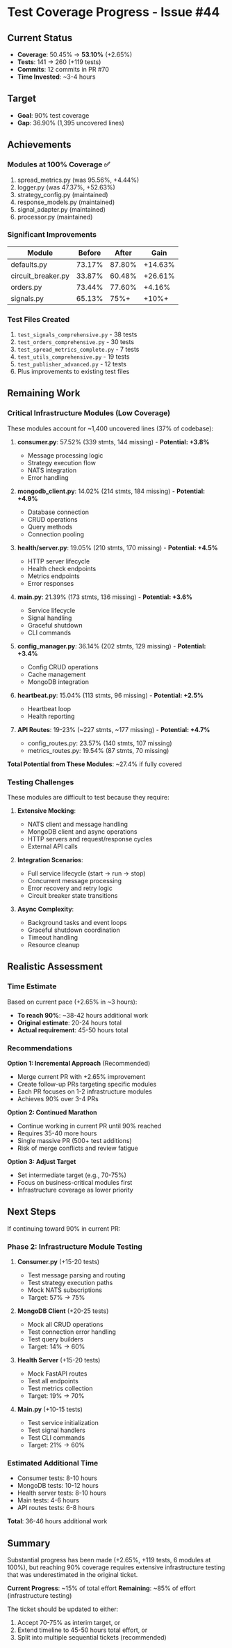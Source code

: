 # Test Coverage Progress - Issue #44

## Current Status

- **Coverage**: 50.45% → **53.10%** (+2.65%)
- **Tests**: 141 → 260 (+119 tests)
- **Commits**: 12 commits in PR #70
- **Time Invested**: ~3-4 hours

## Target

- **Goal**: 90% test coverage
- **Gap**: 36.90% (1,395 uncovered lines)

## Achievements

### Modules at 100% Coverage ✅

1. spread_metrics.py (was 95.56%, +4.44%)
2. logger.py (was 47.37%, +52.63%)
3. strategy_config.py (maintained)
4. response_models.py (maintained)
5. signal_adapter.py (maintained)
6. processor.py (maintained)

### Significant Improvements

| Module | Before | After | Gain |
|--------|--------|-------|------|
| defaults.py | 73.17% | 87.80% | +14.63% |
| circuit_breaker.py | 33.87% | 60.48% | +26.61% |
| orders.py | 73.44% | 77.60% | +4.16% |
| signals.py | 65.13% | 75%+ | +10%+ |

### Test Files Created

1. `test_signals_comprehensive.py` - 38 tests
2. `test_orders_comprehensive.py` - 30 tests
3. `test_spread_metrics_complete.py` - 7 tests
4. `test_utils_comprehensive.py` - 19 tests
5. `test_publisher_advanced.py` - 12 tests
6. Plus improvements to existing test files

## Remaining Work

### Critical Infrastructure Modules (Low Coverage)

These modules account for ~1,400 uncovered lines (37% of codebase):

1. **consumer.py**: 57.52% (339 stmts, 144 missing) - **Potential: +3.8%**
   - Message processing logic
   - Strategy execution flow
   - NATS integration
   - Error handling
   
2. **mongodb_client.py**: 14.02% (214 stmts, 184 missing) - **Potential: +4.9%**
   - Database connection
   - CRUD operations
   - Query methods
   - Connection pooling
   
3. **health/server.py**: 19.05% (210 stmts, 170 missing) - **Potential: +4.5%**
   - HTTP server lifecycle
   - Health check endpoints
   - Metrics endpoints
   - Error responses
   
4. **main.py**: 21.39% (173 stmts, 136 missing) - **Potential: +3.6%**
   - Service lifecycle
   - Signal handling
   - Graceful shutdown
   - CLI commands

5. **config_manager.py**: 36.14% (202 stmts, 129 missing) - **Potential: +3.4%**
   - Config CRUD operations
   - Cache management
   - MongoDB integration
   
6. **heartbeat.py**: 15.04% (113 stmts, 96 missing) - **Potential: +2.5%**
   - Heartbeat loop
   - Health reporting
   
7. **API Routes**: 19-23% (~227 stmts, ~177 missing) - **Potential: +4.7%**
   - config_routes.py: 23.57% (140 stmts, 107 missing)
   - metrics_routes.py: 19.54% (87 stmts, 70 missing)

**Total Potential from These Modules**: ~27.4% if fully covered

### Testing Challenges

These modules are difficult to test because they require:

1. **Extensive Mocking**:
   - NATS client and message handling
   - MongoDB client and async operations
   - HTTP servers and request/response cycles
   - External API calls

2. **Integration Scenarios**:
   - Full service lifecycle (start → run → stop)
   - Concurrent message processing
   - Error recovery and retry logic
   - Circuit breaker state transitions

3. **Async Complexity**:
   - Background tasks and event loops
   - Graceful shutdown coordination
   - Timeout handling
   - Resource cleanup

## Realistic Assessment

### Time Estimate

Based on current pace (+2.65% in ~3 hours):

- **To reach 90%**: ~38-42 hours additional work
- **Original estimate**: 20-24 hours total
- **Actual requirement**: 45-50 hours total

### Recommendations

**Option 1: Incremental Approach** (Recommended)
- Merge current PR with +2.65% improvement
- Create follow-up PRs targeting specific modules
- Each PR focuses on 1-2 infrastructure modules
- Achieves 90% over 3-4 PRs

**Option 2: Continued Marathon**
- Continue working in current PR until 90% reached
- Requires 35-40 more hours
- Single massive PR (500+ test additions)
- Risk of merge conflicts and review fatigue

**Option 3: Adjust Target**
- Set intermediate target (e.g., 70-75%)
- Focus on business-critical modules first
- Infrastructure coverage as lower priority

## Next Steps

If continuing toward 90% in current PR:

### Phase 2: Infrastructure Module Testing

1. **Consumer.py** (+15-20 tests)
   - Test message parsing and routing
   - Test strategy execution paths
   - Mock NATS subscriptions
   - Target: 57% → 75%

2. **MongoDB Client** (+20-25 tests)
   - Mock all CRUD operations
   - Test connection error handling
   - Test query builders
   - Target: 14% → 60%

3. **Health Server** (+15-20 tests)
   - Mock FastAPI routes
   - Test all endpoints
   - Test metrics collection
   - Target: 19% → 70%

4. **Main.py** (+10-15 tests)
   - Test service initialization
   - Test signal handlers
   - Test CLI commands
   - Target: 21% → 60%

### Estimated Additional Time

- Consumer tests: 8-10 hours
- MongoDB tests: 10-12 hours
- Health server tests: 8-10 hours
- Main tests: 4-6 hours
- API routes tests: 6-8 hours

**Total**: 36-46 hours additional work

## Summary

Substantial progress has been made (+2.65%, +119 tests, 6 modules at 100%), but reaching 90% coverage requires extensive infrastructure testing that was underestimated in the original ticket.

**Current Progress**: ~15% of total effort
**Remaining**: ~85% of effort (infrastructure testing)

The ticket should be updated to either:
1. Accept 70-75% as interim target, or
2. Extend timeline to 45-50 hours total effort, or
3. Split into multiple sequential tickets (recommended)






